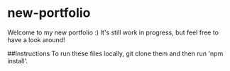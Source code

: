 # new-portfolio
Welcome to my new portfolio :) It's still work in progress, but feel free to have a look around! 

##Instructions 
To run these files locally, git clone them and then run 'npm install'. 
